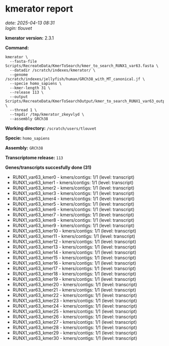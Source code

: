 # kmerator report
*date: 2025-04-13 08:31*  
*login: tlouvet*

**kmerator version:** 2.3.1

**Command:**

```
kmerator \
  --fasta-file Scripts/RecreateData/KmerToSearch/kmer_to_search_RUNX1_var63.fasta \
  --datadir /scratch/indexes/kmerator/ \
  --genome /scratch/indexes/jellyfish/human/GRCh38_with_MT_canonical.jf \
  --specie homo_sapiens \
  --kmer-length 31 \
  --release 113 \
  --output Scripts/RecreateData/KmerToSearchOutput/kmer_to_search_RUNX1_var63_output \
  --thread 1 \
  --tmpdir /tmp/kmerator_zkeyvlyd \
  --assembly GRCh38
```

**Working directory:** `/scratch/users/tlouvet`

**Specie:** `homo_sapiens`

**Assembly:** `GRCh38`

**Transcriptome release:** `113`

**Genes/transcripts succesfully done (31)**

- RUNX1_var63_kmer0 - kmers/contigs: 1/1 (level: transcript)
- RUNX1_var63_kmer1 - kmers/contigs: 1/1 (level: transcript)
- RUNX1_var63_kmer2 - kmers/contigs: 1/1 (level: transcript)
- RUNX1_var63_kmer3 - kmers/contigs: 1/1 (level: transcript)
- RUNX1_var63_kmer4 - kmers/contigs: 1/1 (level: transcript)
- RUNX1_var63_kmer5 - kmers/contigs: 1/1 (level: transcript)
- RUNX1_var63_kmer6 - kmers/contigs: 1/1 (level: transcript)
- RUNX1_var63_kmer7 - kmers/contigs: 1/1 (level: transcript)
- RUNX1_var63_kmer8 - kmers/contigs: 1/1 (level: transcript)
- RUNX1_var63_kmer9 - kmers/contigs: 1/1 (level: transcript)
- RUNX1_var63_kmer10 - kmers/contigs: 1/1 (level: transcript)
- RUNX1_var63_kmer11 - kmers/contigs: 1/1 (level: transcript)
- RUNX1_var63_kmer12 - kmers/contigs: 1/1 (level: transcript)
- RUNX1_var63_kmer13 - kmers/contigs: 1/1 (level: transcript)
- RUNX1_var63_kmer14 - kmers/contigs: 1/1 (level: transcript)
- RUNX1_var63_kmer15 - kmers/contigs: 1/1 (level: transcript)
- RUNX1_var63_kmer16 - kmers/contigs: 1/1 (level: transcript)
- RUNX1_var63_kmer17 - kmers/contigs: 1/1 (level: transcript)
- RUNX1_var63_kmer18 - kmers/contigs: 1/1 (level: transcript)
- RUNX1_var63_kmer19 - kmers/contigs: 1/1 (level: transcript)
- RUNX1_var63_kmer20 - kmers/contigs: 1/1 (level: transcript)
- RUNX1_var63_kmer21 - kmers/contigs: 1/1 (level: transcript)
- RUNX1_var63_kmer22 - kmers/contigs: 1/1 (level: transcript)
- RUNX1_var63_kmer23 - kmers/contigs: 1/1 (level: transcript)
- RUNX1_var63_kmer24 - kmers/contigs: 1/1 (level: transcript)
- RUNX1_var63_kmer25 - kmers/contigs: 1/1 (level: transcript)
- RUNX1_var63_kmer26 - kmers/contigs: 1/1 (level: transcript)
- RUNX1_var63_kmer27 - kmers/contigs: 1/1 (level: transcript)
- RUNX1_var63_kmer28 - kmers/contigs: 1/1 (level: transcript)
- RUNX1_var63_kmer29 - kmers/contigs: 1/1 (level: transcript)
- RUNX1_var63_kmer30 - kmers/contigs: 1/1 (level: transcript)
